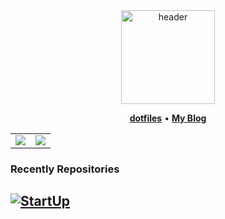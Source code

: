 <!-- ### Hi there 👋 -->

<!--
**StubbornVegeta/StubbornVegeta** is a ✨ _special_ ✨ repository because its `README.md` (this file) appears on your GitHub profile.

Here are some ideas to get you started:

- 🔭 I’m currently working on ...
- 🌱 I’m currently learning ...
- 👯 I’m looking to collaborate on ...
- 🤔 I’m looking for help with ...
- 💬 Ask me about ...
- 📫 How to reach me: ...
- 😄 Pronouns: ...
- ⚡ Fun fact: ...
-->
<!-- ### Stubborn Vegeta <img src="https://visitor-badge.glitch.me/badge?page_id=StubbornVegeta"/> -->

<!-- <img src="./StubbornVegeta/github-star.svg" alt="github-star" height="16pt" width="16pt" /> **Repository** -->

<!-- | Name                                                                | Description                                                                                      | -->
<!-- |:--------------------------------------------------------------------|:-------------------------------------------------------------------------------------------------| -->
<!-- | [pycomment](https://github.com/demonlord1997/pycomment )            | Generate docstring including inputed parameters, returned variables, and their types for python. | -->
<!-- | [markdown-org](https://github.com/demonlord1997/markdown-org )      | Run code blocks in markdown.                                                                     | -->
<!-- | [efig](https://github.com/demonlord1997/efig )                      | Automaticly extract all images from pdf.                                                         | -->
<!-- | [pdf2img](https://github.com/demonlord1997/pdf2img )                | Convert pdf to images.                                                                           | -->
<!-- | [neurovirus](https://github.com/demonlord1997/neurovirus )          | Visualization of neural network structure.                                                       | -->
<!-- | [dashboard-shell](https://github.com/demonlord1997/dashboard-shell) | Terminal dashboard                                                                               | -->
<!-- | [PlotNeuralNet](https://github.com/demonlord1997/PlotNeuralNet)     | Visualization of neural network structure.                                                       | -->

<!-- <img src="./StubbornVegeta/settings.svg" alt="settings" height="16pt" width="16pt" /> **Configures** -->

<!-- | Name                                                          | Description                                    | -->
<!-- |:--------------------------------------------------------------|:-----------------------------------------------| -->
<!-- | [nvim-config](https://github.com/demonlord1997/nvim-config)   | Neovim configures                              | -->
<!-- | [ctlos_config](https://github.com/demonlord1997/ctlos_config) | Bspwm, ranger, alacritty, rofi, zsh configures | -->
<!-- | [dwm](https://github.com/demonlord1997/dwm)                   | Dwm configures                                 | -->
<!-- | [i3wm](https://github.com/demonlord1997/i3)                   | I3wm configures                                | -->

<div align="center">
<img height="150" src="https://avatars.githubusercontent.com/u/41457394?v=4" alt="header" />
</div>

<p align="center">
<b><a href="https://github.com/StubbornVegeta/wsl_arch_config">dotfiles</a></b>
•
<b><a href="https://svegeta.gitee.io/">My Blog</a></b>
</p>

<table><tr>
<td><img src=https://github-readme-stats.vercel.app/api/top-langs/?username=StubbornVegeta&layout=compact&langs_count=5&hide=html,Makefile&theme=dracula ></td>
<td><img src=https://github-readme-stats.vercel.app/api?username=StubbornVegeta&show_icons=true&hide=issues&theme=dracula "></td>
</tr></table>


### Recently Repositories

[![StartUp](https://github-readme-stats.vercel.app/api/pin/?username=StubbornVegeta&repo=StartUp&theme=dracula)](https://github.com/StubbornVegeta/StartUp)
---
